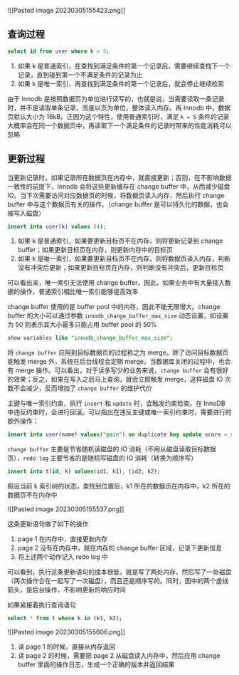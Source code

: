 ![[Pasted image 20230305155423.png]]

## 查询过程

```sql
select id from user where k = 5;
```

1.  如果 k 是普通索引，在查找到满足条件的第一个记录后，需要继续查找下一个记录，直到碰到第一个不满足条件的记录为止
2.  如果 k 是唯一索引，再查找到满足条件的第一个记录后，就会停止继续检索

由于 Innodb 是按照数据页为单位进行读写的，也就是说，当需要读取一条记录时，并不是读取单条记录，而是以页为单位，整体读入内存。再 Innodb 中，数据页默认大小为 16kB。正因为这个特性，使用普通索引时，满足 `k = 5` 条件的记录大概率会在同一个数据页中，再读取下一个满足条件的记录时带来的性能消耗可以忽略

## 更新过程

当更新记录时，如果记录所在数据页在内存中，就直接更新；否则，在不影响数据一致性的前提下，Innodb 会将这些更新缓存在 change buffer 中，从而减少磁盘 IO。当下次需要访问对应数据页的时候，将数据页读入内存，然后执行 change buffer 中与这个数据页有关的操作。（change buffer 是可以持久化的数据，也会被写入磁盘）

```sql
insert into user(k) values (4);
```

1.  如果 k 是普通索引，如果要更新目标页不在内存，则将更新记录到 change buffer；如果更新目标页在内存，则更新内存中的目标页
2.  如果 k 是唯一索引，如果要更新目标页不在内存，则将数据页读入内存，判断没有冲突后更新；如果更新目标页在内存，则判断没有冲突后，更新目标页

可以看出来，唯一索引无法使用 change buffer。因此，如果业务中有大量插入数据的操作，普通索引相比唯一索引能够提高效率

change buffer 使用的是 buffer pool 中的内存，因此不能无限增大。change buffer 的大小可以通过参数 `innodb_change_buffer_max_size` 动态设置，如设置为 50 则表示其大小最多只能占用 buffer pool 的 50%

```sql
show variables like "innodb_change_buffer_max_size";
```

将 `change buffer` 应用到目标数据页的过程称之为 merge。除了访问目标数据页能触发 merge 外，系统在后台线程会定期 merge，当数据库关闭的过程中，也会有 merge 操作。可以看出，对于读多写少的业务来说，`change buffer` 会有很好的效果；反之，如果在写入之后马上查询，就会立即触发 merge，这样磁盘 IO 次数不会减少，反而增加了 `change buffer` 的维护代价

主键与唯一索引约束，执行 `insert` 和 `update` 时，会触发约束检查。在 InnoDB 中违反约束时，会进行回滚。可以指出在违反主键或唯一索引约束时，需要进行的额外操作：

```sql
insert into user(name) values("pain") on duplicate key update score = score + 10;
```

`change buffer` 主要是节省随机读磁盘的 IO 消耗（不用从磁盘读取目标数据页），`redo log` 主要节省的是随机写磁盘的 IO 消耗（转换为顺序写）

```sql
insert into t(id, k) values(id1, k1), (id2, k2);
```

假设当前 k 索引树的状态，查找到位置后，k1 所在的数据页在内存中，k2 所在的数据页不在内存中

![[Pasted image 20230305155537.png]]

这条更新语句做了如下的操作

1.  page 1 在内存中，直接更新内存
2.  page 2 没有在内存中，就在内存的 change buffer 区域，记录下更新信息
3.  将上述两个动作记入 redo log 中

可以看到，执行这条更新语句的成本很低，就是写了两处内存，然后写了一处磁盘（两次操作合在一起写了一次磁盘），而且还是顺序写的。同时，图中的两个虚线箭头，是后台操作，不影响更新的响应时间

如果紧接着执行查询语句

```sql
select * from t where k in (k1, k2);
```

![[Pasted image 20230305155606.png]]

1.  读 page 1 的时候，直接从内存返回
2.  读 page 2 的时候，需要把 page 2 从磁盘读入内存中，然后应用 change buffer 里面的操作日志，生成一个正确的版本并返回结果